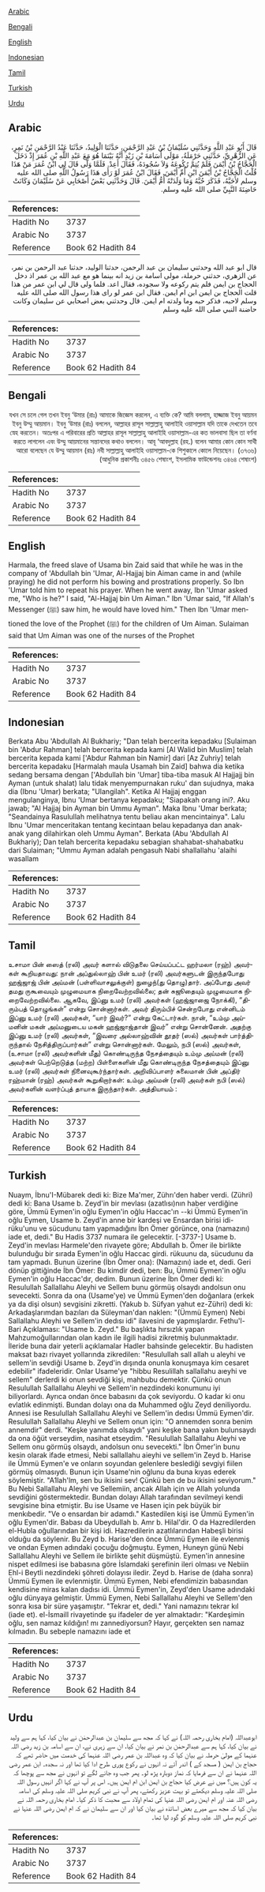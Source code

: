 [Arabic](#arabic)

[Bengali](#bengali)

[English](#english)

[Indonesian](#indonesian)

[Tamil](#tamil)

[Turkish](#turkish)

[Urdu](#urdu)

## Arabic


<div dir="rtl" lang="ar" style={{fontSize:'larger',backgroundColor:'#f8f9fa',padding:20}}>
قَالَ أَبُو عَبْدِ اللَّهِ وَحَدَّثَنِي سُلَيْمَانُ بْنُ عَبْدِ الرَّحْمَنِ، حَدَّثَنَا الْوَلِيدُ، حَدَّثَنَا عَبْدُ الرَّحْمَنِ بْنُ نَمِرٍ، عَنِ الزُّهْرِيِّ، حَدَّثَنِي حَرْمَلَةُ، مَوْلَى أُسَامَةَ بْنِ زَيْدٍ أَنَّهُ بَيْنَمَا هُوَ مَعَ عَبْدِ اللَّهِ بْنِ عُمَرَ إِذْ دَخَلَ الْحَجَّاجُ بْنُ أَيْمَنَ فَلَمْ يُتِمَّ رُكُوعَهُ وَلاَ سُجُودَهُ، فَقَالَ أَعِدْ‏.‏ فَلَمَّا وَلَّى قَالَ لِي ابْنُ عُمَرَ مَنْ هَذَا قُلْتُ الْحَجَّاجُ بْنُ أَيْمَنَ ابْنِ أُمِّ أَيْمَنَ‏.‏ فَقَالَ ابْنُ عُمَرَ لَوْ رَأَى هَذَا رَسُولُ اللَّهِ صلى الله عليه وسلم لأَحَبَّهُ، فَذَكَرَ حُبَّهُ وَمَا وَلَدَتْهُ أُمُّ أَيْمَنَ‏.‏ قَالَ وَحَدَّثَنِي بَعْضُ أَصْحَابِي عَنْ سُلَيْمَانَ وَكَانَتْ حَاضِنَةَ النَّبِيِّ صلى الله عليه وسلم‏.‏
</div>
<div style={{backgroundColor:'#f8f9fa',padding:20, marginBottom: 10}}><table> <thead> <tr> <th>References:</th> <th></th> </tr> </thead> <tbody><tr><td>Hadith No</td><td>3737</td></tr><tr><td>Arabic No</td><td>3737</td></tr><tr><td>Reference</td><td>Book 62 Hadith 84</td></tr></tbody></table></div>


<div dir="rtl" lang="ar" style={{fontSize:'larger',backgroundColor:'#f8f9fa',padding:20}}>
قال ابو عبد الله وحدثني سليمان بن عبد الرحمن، حدثنا الوليد، حدثنا عبد الرحمن بن نمر، عن الزهري، حدثني حرملة، مولى اسامة بن زيد انه بينما هو مع عبد الله بن عمر اذ دخل الحجاج بن ايمن فلم يتم ركوعه ولا سجوده، فقال اعد. فلما ولى قال لي ابن عمر من هذا قلت الحجاج بن ايمن ابن ام ايمن. فقال ابن عمر لو راى هذا رسول الله صلى الله عليه وسلم لاحبه، فذكر حبه وما ولدته ام ايمن. قال وحدثني بعض اصحابي عن سليمان وكانت حاضنة النبي صلى الله عليه وسلم
</div>
<div style={{backgroundColor:'#f8f9fa',padding:20, marginBottom: 10}}><table> <thead> <tr> <th>References:</th> <th></th> </tr> </thead> <tbody><tr><td>Hadith No</td><td>3737</td></tr><tr><td>Arabic No</td><td>3737</td></tr><tr><td>Reference</td><td>Book 62 Hadith 84</td></tr></tbody></table></div>

## Bengali


<div dir="rtl" lang="bn" style={{fontSize:'larger',backgroundColor:'#f8f9fa',padding:20}}>
যখন সে চলে গেল তখন ইবনু ‘উমার (রাঃ) আমাকে জিজ্ঞেস করলেন, এ ব্যক্তি কে? আমি বললাম, হাজ্জাজ ইবনু আয়মন ইবনু উম্মু আয়মান। ইবনু ‘উমার (রাঃ) বললেন, আল্লাহর রাসূল সাল্লাল্লাহু আলাইহি ওয়াসাল্লাম যদি তাকে দেখতেন তবে স্নেহ করতেন। অতঃপর এ পরিবারের প্রতি আল্লাহর রাসূল সাল্লাল্লাহু আলাইহি ওয়াসাল্লাম-এর কত ভালবাসা ছিল তা বর্ণনা করতে লাগলেন এবং উম্মু আয়মানের সন্তানদের কথাও বললেন। আবূ ‘আবদুল্লাহ (রহ.) বলেন আমার কোন কোন সাথী আরো বলেছেন যে উম্মু আয়মান (রাঃ) নবী সাল্লাল্লাহু আলাইহি ওয়াসাল্লাম-কে শিশুকালে কোলে নিয়েছেন। (৩৭৩৬) (আধুনিক প্রকাশনীঃ ৩৪৫৬ শেষাংশ, ইসলামিক ফাউন্ডেশনঃ ৩৪৬৪ শেষাংশ)
</div>
<div style={{backgroundColor:'#f8f9fa',padding:20, marginBottom: 10}}><table> <thead> <tr> <th>References:</th> <th></th> </tr> </thead> <tbody><tr><td>Hadith No</td><td>3737</td></tr><tr><td>Arabic No</td><td>3737</td></tr><tr><td>Reference</td><td>Book 62 Hadith 84</td></tr></tbody></table></div>

## English


<div dir="ltr" lang="en" style={{fontSize:'larger',backgroundColor:'#f8f9fa',padding:20}}>
Harmala, the freed slave of Usama bin Zaid said that while he was in the company of 'Abdullah bin 'Umar, Al-Hajjaj bin Aiman came in and (while praying) he did not perform his bowing and prostrations properly. So Ibn 'Umar told him to repeat his prayer. When he went away, Ibn 'Umar asked me, "Who is he?" I said, "Al-Hajjaj bin Um Aiman." Ibn 'Umar said, "If Allah's Messenger (ﷺ) saw him, he would have loved him." Then Ibn 'Umar mentioned the love of the Prophet (ﷺ) for the children of Um Aiman. Sulaiman said that Um Aiman was one of the nurses of the Prophet
</div>
<div style={{backgroundColor:'#f8f9fa',padding:20, marginBottom: 10}}><table> <thead> <tr> <th>References:</th> <th></th> </tr> </thead> <tbody><tr><td>Hadith No</td><td>3737</td></tr><tr><td>Arabic No</td><td>3737</td></tr><tr><td>Reference</td><td>Book 62 Hadith 84</td></tr></tbody></table></div>

## Indonesian


<div dir="ltr" lang="id" style={{fontSize:'larger',backgroundColor:'#f8f9fa',padding:20}}>
Berkata Abu 'Abdullah Al Bukhariy; "Dan telah bercerita kepadaku [Sulaiman bin 'Abdur Rahman] telah bercerita kepada kami [Al Walid bin Muslim] telah bercerita kepada kami ['Abdur Rahman bin Namir] dari [Az Zuhriy] telah bercerita kepadaku [Harmalah maula Usamah bin Zaid] bahwa dia ketika sedang bersama dengan ['Abdullah bin 'Umar] tiba-tiba masuk Al Hajjajj bin Ayman (untuk shalat) lalu tidak menyempurnakan ruku' dan sujudnya, maka dia (Ibnu 'Umar) berkata; "Ulangilah". Ketika Al Hajjaj enggan mengulanginya, Ibnu 'Umar bertanya kepadaku; "Siapakah orang ini?. Aku jawab; "Al Hajjaj bin Ayman bin Ummu Ayman". Maka Ibnu 'Umar berkata; "Seandainya Rasulullah melihatnya tentu beliau akan mencintainya". Lalu Ibnu 'Umar menceritakan tentang kecintaan belau kepadanya dan anak-anak yang dilahirkan oleh Ummu Ayman". Berkata (Abu 'Abdullah Al Bukhariy); Dan telah bercerita kepadaku sebagian shahabat-shahabatku dari Sulaiman; "Ummu Ayman adalah pengasuh Nabi shallallahu 'alaihi wasallam
</div>
<div style={{backgroundColor:'#f8f9fa',padding:20, marginBottom: 10}}><table> <thead> <tr> <th>References:</th> <th></th> </tr> </thead> <tbody><tr><td>Hadith No</td><td>3737</td></tr><tr><td>Arabic No</td><td>3737</td></tr><tr><td>Reference</td><td>Book 62 Hadith 84</td></tr></tbody></table></div>

## Tamil


<div dir="ltr" lang="ta" style={{fontSize:'larger',backgroundColor:'#f8f9fa',padding:20}}>
உசாமா பின் ஸைத் (ரலி) அவர் களால் விடுதலை செய்யப்பட்ட ஹர்மலா (ரஹ்) அவர்கள் கூறியதாவது: நான் அப்துல்லாஹ் பின் உமர் (ரலி) அவர்களுடன் இருந்தபோது ஹஜ்ஜாஜ் பின் அய்மன் (பள்ளிவாசலுக்குள்) நுழைந்(து தொழு)தார். அப்போது அவர் தமது ருகூவையும் முழுமையாக நிறைவேற்றவில்லை; தன் சுஜூதையும் முழுமையாக நிறைவேற்றவில்லை. ஆகவே, இப்னு உமர் (ரலி) அவர்கள் (ஹஜ்ஜாஜை நோக்கி), “திரும்பத் தொழுங்கள்” என்று சொன்னார்கள். அவர் திரும்பிச் சென்றபோது என்னிடம் இப்னு உமர் (ரலி) அவர்கள், “யார் இவர்?” என்று கேட்டார்கள். நான், “உம்மு அய்மனின் மகன் அய்மனுடைய மகன் ஹஜ்ஜாஜ்தான் இவர்” என்று சொன்னேன். அதற்கு இப்னு உமர் (ரலி) அவர்கள், “இவரை அல்லாஹ்வின் தூதர் (ஸல்) அவர்கள் பார்த்திருந்தால் நேசித்திருப்பார்கள்” என்று சொன்னார்கள். மேலும், நபி (ஸல்) அவர்கள், (உசாமா (ரலி) அவர்களின் மீது) கொண்டிருந்த நேசத்தையும் உம்மு அய்மன் (ரலி) அவர்கள் பெற்றெடுத்த (மற்ற) பிள்ளைகளின் மீது கொண்டிருந்த நேசத்தையும் இப்னு உமர் (ரலி) அவர்கள் நினைவுகூர்ந்தார்கள். அறிவிப்பாளர் சுலைமான் பின் அப்திர் ரஹ்மான் (ரஹ்) அவர்கள் கூறுகிறார்கள்: உம்மு அய்மன் (ரலி) அவர்கள் நபி (ஸல்) அவர்களின் வளர்ப்புத் தாயாக இருந்தார்கள். அத்தியாயம் :
</div>
<div style={{backgroundColor:'#f8f9fa',padding:20, marginBottom: 10}}><table> <thead> <tr> <th>References:</th> <th></th> </tr> </thead> <tbody><tr><td>Hadith No</td><td>3737</td></tr><tr><td>Arabic No</td><td>3737</td></tr><tr><td>Reference</td><td>Book 62 Hadith 84</td></tr></tbody></table></div>

## Turkish


<div dir="ltr" lang="tr" style={{fontSize:'larger',backgroundColor:'#f8f9fa',padding:20}}>
Nuaym, İbnu'I-Mübarek dedi ki: Bize Ma'mer, Zührı'den haber verdi. (Zühri) dedi ki: Bana Usame b. Zeyd'in bir mevlası (azatlısı)nın haber verdiğine göre, Ümmü Eymen'in oğlu Eymen'in oğlu Haccac'ın --ki Ümmü Eymen'in oğlu Eymen, Usame b. Zeyd'in anne bir kardeşi ve Ensardan birisi idi- rüku'unu ve sücudunu tam yapmadığını İbn Ömer görünce, ona (namazını) iade et, dedi." Bu Hadis 3737 numara ile gelecektir. [-3737-] Usame b. Zeyd'in mevlası Harmele'den rivayete göre; Abdullah b. Ömer ile birlikte bulunduğu bir sırada Eymen'in oğlu Haccac girdi. rükuunu da, sücudunu da tam yapmadı. Bunun üzerine (İbn Ömer ona): (Namazını) iade et, dedi. Geri dönüp gittiğinde İbn Ömer: Bu kimdir dedi, ben: Bu, Ümmü Eymen'in oğlu Eymen'in oğlu Haccac'dır, dedim. Bunun üzerine İbn Ömer dedi ki: Resulullah Sallallahu Aleyhi ve Sellem bunu görmüş olsaydı andolsun onu sevecekti. Sonra da ona (Usame'ye) ve Ümmü Eymen'den doğanlara (erkek ya da dişi olsun) sevgisini zikretti. (Yakub b. Süfyan yahut ez-Zühri) dedi ki: Arkadaşlarımdan bazıları da Süleyman'dan naklen: "(Ümmü Eymen) Nebi Sallallahu Aleyhi ve Sellem'in dedısı idi" ilavesini de yapmışlardır. Fethu'l-Bari Açıklaması: "Usame b. Zeyd." Bu başlıkta hırsızlık yapan Mahzumoğullarından olan kadın ile ilgili hadisi zikretmiş bulunmaktadır. İleride buna dair yeterli açıklamalar Hadler bahsinde gelecektir. Bu hadisten maksat bazı rivayet yollarında zikredilen: "Resulullah salI allah u aleyhi ve sellem'in sevdiği Usame b. Zeyd'in dışında onunla konuşmaya kim cesaret edebilir" ifadeleridir. Onlar Usame'ye "hibbu Resulillah sallallahu aıeyhi ve sellem" derlerdi ki onun sevdiği kişi, mahbubu demektir. Çünkü onun Resulullah Sallallahu Aleyhi ve Sellem'in nezdindeki konumunu iyi biliyorlardı. Ayrıca ondan önce babasını da çok seviyordu. O kadar ki onu evlatlık edinmişti. Bundan dolayı ona da Muhammed oğlu Zeyd deniliyordu. Annesi ise Resulullah Sallallahu Aleyhi ve Sellem'in dedısı Ümmü Eymen'dir. Resulullah Sallallahu Aleyhi ve Sellem onun için: "O annemden sonra benim annemdir" derdi. "Keşke yanımda olsaydı" yani keşke bana yakın bulunsaydı da ona öğüt verseydim, nasihat etseydim. "Resulullah Sallallahu Aleyhi ve Sellem onu görmüş olsaydı, andolsun onu sevecekti." İbn Ömer'in bunu kesin olarak ifade etmesi, Nebi sallallahu aieyhi ve sellem'in Zeyd b. Harise ile Ümmü Eymen'e ve onların soyundan gelenlere beslediği sevgiyi fiilen görmüş olmasıydı. Bunun için Usame'nin oğlunu da buna kıyas ederek söylemiştir. "A1lah'lm, sen bu ikisini sev! Çünkü ben de bu ikisini seviyorum." Bu Nebi Sallallahu Aleyhi ve Sellemiin, ancak Allah için ve Allah yolunda sevdiğini göstermektedir. Bundan dolayı Allah tarafından sevilmeyi kendi sevgisine bina etmiştir. Bu ise Usame ve Hasen için pek büyük bir menkıbedir. "Ve o ensardan bir adamdı." Kastedilen kişi ise Ümmü Eymen'in oğlu Eymen'dir. Babası da Ubeydullah b. Amr b. Hilal'dir. O da Hazredilerden el-Hubla oğullarından bir kişi idi. Hazredilerin azatlılarından Habeşli birisi olduğu da söylenir. Bu Zeyd b. Harise'den önce Ümmü Eymen ile evlenmiş ve ondan Eymen adındaki çocuğu doğmuştu. Eymen, Huneyn günü Nebi Sallallahu Aleyhi ve Sellem ile birlikte şehit düşmüştü. Eymen'in annesine nispet edilmesi ise babasına göre İslamdaki şerefinin ileri olması ve Nebiin Ehl-i Beytli nezdindeki şöhreti dolayısı iledir. Zeyd b. Harise de (daha sonra) Ümmü Eymen ile evlenmiştir. Ümmü Eymen, Nebi efendimizin babasından kendisine miras kalan dadısı idi. Ümmü Eymen'in, Zeyd'den Usame adındaki oğlu dünyaya gelmiştir. Ümmü Eymen, Nebi Sallallahu Aleyhi ve Sellem'den sonra kısa bir süre yaşamıştır. "Tekrar et, dedi." Yani namazını tekrar kıl (iade et). el-İsmaill rivayetinde şu ifadeler de yer almaktadır: "Kardeşimin oğlu, sen namaz kıldığın! mı zannediyorsun? Hayır, gerçekten sen namaz kılmadın. Bu sebeple namazını iade et
</div>
<div style={{backgroundColor:'#f8f9fa',padding:20, marginBottom: 10}}><table> <thead> <tr> <th>References:</th> <th></th> </tr> </thead> <tbody><tr><td>Hadith No</td><td>3737</td></tr><tr><td>Arabic No</td><td>3737</td></tr><tr><td>Reference</td><td>Book 62 Hadith 84</td></tr></tbody></table></div>

## Urdu


<div dir="rtl" lang="ur" style={{fontSize:'larger',backgroundColor:'#f8f9fa',padding:20}}>
ابوعبداللہ (امام بخاری رحمہ اللہ) نے کہا کہ مجھ سے سلیمان بن عبدالرحمٰن نے بیان کیا، کہا ہم سے ولید نے بیان کیا، کہا ہم سے عبدالرحمٰن بن نمر نے بیان کیا، ان سے زہری نے، ان سے اسامہ بن زید رضی اللہ عنہما کے مولیٰ حرملہ نے بیان کیا کہ وہ عبداللہ بن عمر رضی اللہ عنہما کی خدمت میں حاضر تھے کہ حجاج بن ایمن ( مسجد کے ) اندر آئے نہ انہوں نے رکوع پوری طرح ادا کیا تھا اور نہ سجدہ۔ ابن عمر رضی اللہ عنہما نے ان سے فرمایا کہ نماز دوبارہ پڑھ لو۔ پھر جب وہ جانے لگے تو انہوں نے مجھ سے پوچھا کہ یہ کون ہیں؟ میں نے عرض کیا حجاج بن ایمن ابن ام ایمن ہیں۔ اس پر آپ نے کہا اگر انہیں رسول اللہ صلی اللہ علیہ وسلم دیکھتے تو بہت عزیز رکھتے، پھر آپ نے نبی کریم صلی اللہ علیہ وسلم کی اسامہ رضی اللہ عنہ اور ام ایمن رضی اللہ عنہا کی تمام اولاد سے محبت کا ذکر کیا۔ امام بخاری رحمہ اللہ نے بیان کیا کہ مجھ سے میرے بعض اساتذہ نے بیان کیا اور ان سے سلیمان نے کہ ام ایمن رضی اللہ عنہا نے نبی کریم صلی اللہ علیہ وسلم کو گود لیا تھا۔
</div>
<div style={{backgroundColor:'#f8f9fa',padding:20, marginBottom: 10}}><table> <thead> <tr> <th>References:</th> <th></th> </tr> </thead> <tbody><tr><td>Hadith No</td><td>3737</td></tr><tr><td>Arabic No</td><td>3737</td></tr><tr><td>Reference</td><td>Book 62 Hadith 84</td></tr></tbody></table></div>